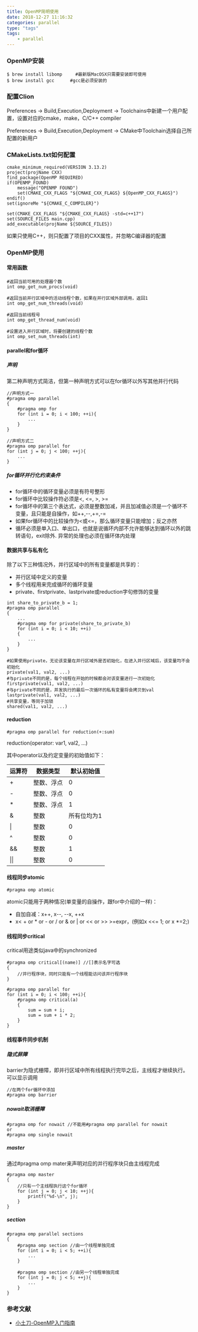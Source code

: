 ```yaml
---
title: OpenMP简明使用
date: 2018-12-27 11:16:32
categories: parallel
type: "tags"
tags:
    - parallel
---
```


### OpenMP安装

```
$ brew install libomp     #最新版MacOSX只需要安装即可使用
$ brew install gcc      #gcc是必须安装的
```

### 配置Clion

Preferences -> Build,Execution,Deployment -> Toolchains中新建一个用户配置，设置对应的cmake，make，C/C++ compiler

Preferences -> Build,Execution,Deployment -> CMake中Toolchain选择自己所配置的新用户

<!-- more -->

### CMakeLists.txt如何配置

```
cmake_minimum_required(VERSION 3.13.2)
project(projName CXX)
find_package(OpenMP REQUIRED)
if(OPENMP_FOUND)
    message("OPENMP FOUND")
    set(CMAKE_CXX_FLAGS "${CMAKE_CXX_FLAGS} ${OpenMP_CXX_FLAGS}")
endif()
set(ignoreMe "${CMAKE_C_COMPILER}")

set(CMAKE_CXX_FLAGS "${CMAKE_CXX_FLAGS} -std=c++17")
set(SOURCE_FILES main.cpp)
add_executable(projName ${SOURCE_FILES})
```

如果只使用C++，则只配置了项目的CXX属性，并忽略C编译器的配置

### OpenMP使用

#### 常用函数

```
#返回当前可用的处理器个数
int omp_get_num_procs(void) 

#返回当前并行区域中的活动线程个数，如果在并行区域外部调用，返回1
int omp_get_num_threads(void)

#返回当前线程号
int omp_get_thread_num(void) 

#设置进入并行区域时，将要创建的线程个数
int omp_set_num_threads(int)
```

#### parallel和for循环

##### 声明

第二种声明方式简洁，但第一种声明方式可以在for循环以外写其他并行代码

```
//声明方式一
#pragma omp parallel
{
    #pragma omp for
    for (int i = 0; i < 100; ++i){
        ...
    }
}

//声明方式二
#pragma omp parallel for
for (int j = 0; j < 100; ++j){
    ...
}
```

##### for循环并行化约束条件

- for循环中的循环变量必须是有符号整形
- for循环中比较操作符必须是<, <=, >, >=
- for循环中的第三个表达式，必须是整数加减，并且加减值必须是一个循环不变量，且只能是自操作，如++,--,+=,-=
- 如果for循环中的比较操作为<或<=，那么循环变量只能增加；反之亦然
- 循环必须是单入口、单出口，也就是说循环内部不允许能够达到循环以外的跳转语句，exit除外. 异常的处理也必须在循环体内处理

#### 数据共享与私有化

除了以下三种情况外，并行区域中的所有变量都是共享的：

- 并行区域中定义的变量
- 多个线程用来完成循环的循环变量
- private、firstprivate、lastprivate或reduction字句修饰的变量

```
int share_to_private_b = 1;
#pragma omp parallel
{
    ...
    #pragma omp for private(share_to_private_b)
    for (int i = 0; i < 10; ++i)
    {
        ...
    }
}
```

```
#如果使用private，无论该变量在并行区域外是否初始化，在进入并行区域后，该变量均不会初始化
private(val1, val2, ...)
#与private不同的是，每个线程在开始的时候都会对该变量进行一次初始化
firstprivate(val1, val2, ...)
#与private不同的是，并发执行的最后一次循环的私有变量将会拷贝到val
lastprivate(val1, val2, ...)
#共享变量，等同于加锁
shared(val1, val2, ...) 
```

#### reduction

```
#pragma omp parallel for reduction(+:sum)
```

reduction(operator: var1, val2, ...)

其中operator以及约定变量的初始值如下：

运算符      |      数据类型       |     默认初始值
---        |        ---        |       ---
  +        |      整数、浮点     |        0
  -        |      整数、浮点     |        0
  *        |      整数、浮点     |        1
  &        |        整数        |     所有位均为1
  &#124;    |        整数        |        0
  ^        |        整数        |        0
  &&       |        整数        |        1
  &#124;&#124;   |        整数        |        0

#### 线程同步atomic

```
#pragma omp atomic
```

atomic只能用于两种情况(单变量的自操作，跟for中介绍的一样)：

- 自加自减：x++, x--, --x, ++x
- x< + or &#42; or - or / or & or | or << or >> >=expr，(例如x <<= 1; or x &#42;=2;)

#### 线程同步critical

critical用途类似java中的synchronized

```
#pragma omp critical[(name)] //[]表示名字可选
{
    //并行程序块，同时只能有一个线程能访问该并行程序块
}

#pragma omp parallel for
for (int i = 0; i < 100; ++i){
    #pragma omp critical(a)
    {
        sum = sum + i;
        sum = sum + i * 2;
    }
}
```

#### 线程事件同步机制

##### 隐式屏障

barrier为隐式栅障，即并行区域中所有线程执行完毕之后，主线程才继续执行。可以显示调用

```
//在两个for循环中添加
#pragma omp barrier
```

##### nowait取消栅障

```
#pragma omp for nowait //不能用#pragma omp parallel for nowait
or
#pragma omp single nowait
```

##### master

通过#pragma omp mater来声明对应的并行程序块只由主线程完成

```
#pragma omp master
{
    //只有一个主线程执行这个for循环
    for (int j = 0; j < 10; ++j){
        printf("%d-\n", j);
    }
}
```

##### section

```
#pragma omp parallel sections
{
    #pragma omp section //由一个线程单独完成
    for (int i = 0; i < 5; ++i){
        ...
    }

    #pragma omp section //由另一个线程单独完成
    for (int j = 0; j < 5; ++j){
        ...
    }
}
```

### 参考文献
- [小土刀-OpenMP入门指南](https://wdxtub.com/2016/03/20/openmp-guide/)